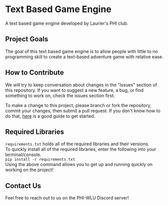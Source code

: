 # Text Based Game Engine

A text based game engine developed by Laurier's PHI club.

## Project Goals

The goal of this text based game engine is to allow people with little to no programming skill to create a text-based adventure game with relative ease.

## How to Contribute

We will try to keep conversation about changes in the "Issues" section of this repository. If you want to suggest a new feature, a bug, or find something to work on, check the issues section first.

To make a change to this project, please branch or fork the repository, commit your changes, then submit a pull request. If you don't know how to do that, [here](https://opensource.com/article/19/7/create-pull-request-github) is a good guide to get started.

## Required Libraries

`requirements.txt` holds all of the required libraries and their versions.  
To quickly install all of the required libraries, enter the following into your terminal/console.  
`pip install -r requirements.txt`  
Using the above command allows you to get up and running quickly on working on the project!

## Contact Us

Feel free to reach out to us on the PHI-WLU Discord server!
